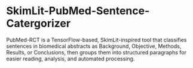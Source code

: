 # SkimLit-PubMed-Sentence-Catergorizer
PubMed-RCT is a TensorFlow-based, SkimLit-inspired tool that classifies sentences in biomedical abstracts as Background, Objective, Methods, Results, or Conclusions, then groups them into structured paragraphs for easier reading, analysis, and automated processing.
